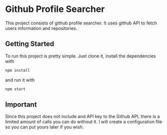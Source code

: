 # Github Profile Searcher

This project consists of github profile searcher. It uses github API to fetch users information and repositories.

## Getting Started

To run this project is pretty simple. Just clone it, install the dependencies with 

```bash
npm install
```
and run it with 

```bash
npm start
```

## Important

Since this project does not include and API key to the Github API, there is a limited amount of calls you can do without it. I will create a configuration file so you can put yours later if you wish.
